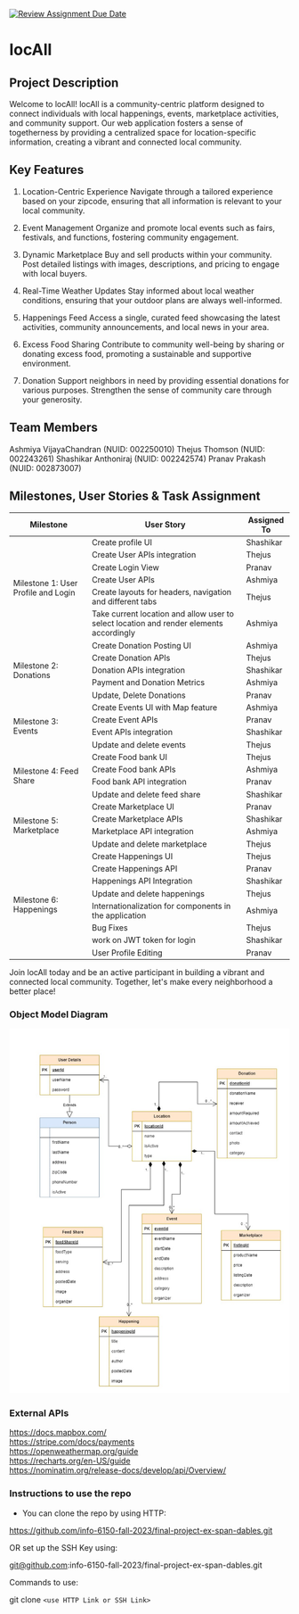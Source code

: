 [![Review Assignment Due Date](https://classroom.github.com/assets/deadline-readme-button-24ddc0f5d75046c5622901739e7c5dd533143b0c8e959d652212380cedb1ea36.svg)](https://classroom.github.com/a/OuSBNpwM)

# locAll

## Project Description

Welcome to locAll!
locAll is a community-centric platform designed to connect individuals with local happenings, events, marketplace activities, and community support. Our web application fosters a sense of togetherness by providing a centralized space for location-specific information, creating a vibrant and connected local community.

## Key Features

1. Location-Centric Experience
Navigate through a tailored experience based on your zipcode, ensuring that all information is relevant to your local community.

2. Event Management
Organize and promote local events such as fairs, festivals, and functions, fostering community engagement.

3. Dynamic Marketplace
Buy and sell products within your community. Post detailed listings with images, descriptions, and pricing to engage with local buyers.

4. Real-Time Weather Updates
Stay informed about local weather conditions, ensuring that your outdoor plans are always well-informed.

5. Happenings Feed
Access a single, curated feed showcasing the latest activities, community announcements, and local news in your area.

6. Excess Food Sharing
Contribute to community well-being by sharing or donating excess food, promoting a sustainable and supportive environment.

7. Donation
Support neighbors in need by providing essential donations for various purposes. Strengthen the sense of community care through your generosity.


## Team Members

Ashmiya VijayaChandran (NUID: 002250010)
Thejus Thomson (NUID: 002243261)
Shashikar Anthoniraj (NUID: 002242574)
Pranav Prakash (NUID: 002873007)

## Milestones, User Stories & Task Assignment

<table>
<thead>
<tr>
<th>Milestone</th>
<th>User Story</th>
<th>Assigned To</th>
</tr>
</thead>
<tbody>
<tr>
<td rowspan="6">Milestone 1: User Profile and Login</td>
<td>Create profile UI</td>
<td>Shashikar</td>
</tr>
<tr>
<td>Create User APIs integration</td>
<td>Thejus</td>
</tr>
 <tr>
<td>Create Login View</td>
<td>Pranav</td>
</tr>
 <tr>
<td>Create User APIs</td>
<td>Ashmiya</td>
</tr>
 <tr>
<td>Create layouts for headers, navigation and different tabs</td>
<td>Thejus</td>
</tr>
 <tr>
<td>Take current location and allow user to select location and render elements accordingly</td>
<td>Ashmiya</td>
</tr>
<tr>
<td rowspan="5">Milestone 2: Donations</td>
<td>Create Donation Posting UI</td>
<td>Ashmiya</td>
</tr>
<tr>
<td>Create Donation APIs</td>
<td>Thejus</td>
</tr>
 <tr>
<td>Donation APIs integration</td>
<td>Shashikar</td>
</tr>
 <tr>
<td>Payment and Donation Metrics</td>
<td>Ashmiya</td>
</tr>
 <tr>
<td>Update, Delete Donations</td>
<td>Pranav</td>
</tr>
<td rowspan="4">Milestone 3: Events</td>
<td>Create Events UI with Map feature</td>
<td>Ashmiya</td>
</tr>
<tr>
<td>Create Event APIs</td>
<td>Pranav</td>
</tr>
 <tr>
<td>Event APIs integration</td>
<td>Shashikar</td>
</tr>
 <tr>
<td>Update and delete events</td>
<td>Thejus</td>
</tr>
<td rowspan="4">Milestone 4: Feed Share</td>
<td>Create Food bank UI</td>
<td>Thejus</td>
</tr>
<tr>
<td>Create Food bank APIs</td>
<td>Ashmiya</td>
</tr>
 <tr>
<td>Food bank API integration</td>
<td>Pranav</td>
</tr>
 <tr>
<td>Update and delete feed share</td>
<td>Shashikar</td>
</tr>
<td rowspan="4">Milestone 5: Marketplace</td>
<td>Create Marketplace UI</td>
<td>Pranav</td>
</tr>
<tr>
<td>Create Marketplace APIs</td>
<td>Shashikar</td>
</tr>
 <tr>
<td>Marketplace API integration</td>
<td>Ashmiya</td>
</tr>
 <tr>
<td>Update and delete marketplace</td>
<td>Thejus</td>
</tr>
</tr>
<td rowspan="8">Milestone 6: Happenings</td>
<td>Create Happenings UI</td>
<td>Thejus</td>
</tr>
<tr>
<td>Create Happenings API</td>
<td>Pranav</td>
</tr>
 <tr>
<td>Happenings API Integration</td>
<td>Shashikar</td>
</tr>
 <tr>
<td>Update and delete happenings</td>
<td>Thejus</td>
</tr>
<tr>
<td>Internationalization for components in the application</td>
<td>Ashmiya</td>
</tr>
<tr>
<td>Bug Fixes</td>
<td>Thejus</td>
</tr>
<tr>
<td>work on JWT token for login</td>
<td>Shashikar</td>
</tr>
<tr>
<td>User Profile Editing</td>
<td>Pranav</td>
</tr>
</tbody>
</table>

Join locAll today and be an active participant in building a vibrant and connected local community. Together, let's make every neighborhood a better place!

 ### Object Model Diagram

![locAll drawio](locAll.jpg)

### External APIs

https://docs.mapbox.com/  <br>
https://stripe.com/docs/payments <br>
https://openweathermap.org/guide <br>
https://recharts.org/en-US/guide <br>
https://nominatim.org/release-docs/develop/api/Overview/

 ### Instructions to use the repo
- You can clone the repo by using HTTP: 

https://github.com/info-6150-fall-2023/final-project-ex-span-dables.git

OR set up the SSH Key using: 

git@github.com:info-6150-fall-2023/final-project-ex-span-dables.git

Commands to use: 

git clone `<use HTTP Link or SSH Link>`